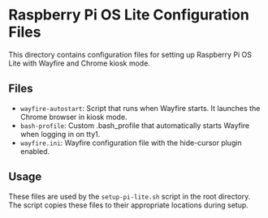 # Raspberry Pi OS Lite Configuration Files

This directory contains configuration files for setting up Raspberry Pi OS Lite with Wayfire and Chrome kiosk mode.

## Files

- `wayfire-autostart`: Script that runs when Wayfire starts. It launches the Chrome browser in kiosk mode.
- `bash-profile`: Custom .bash_profile that automatically starts Wayfire when logging in on tty1.
- `wayfire.ini`: Wayfire configuration file with the hide-cursor plugin enabled.

## Usage

These files are used by the `setup-pi-lite.sh` script in the root directory. The script copies these files to their appropriate locations during setup.